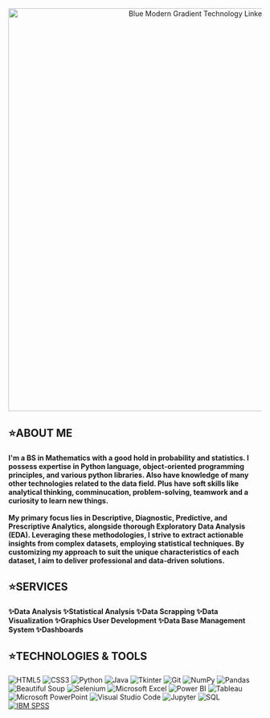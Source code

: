 <div align="center">
  <img src="https://github.com/ashwinx09/ashwinx09/assets/171764710/cc43c5dd-1e5a-489b-ae2e-00177680ce4e" alt="Blue Modern Gradient Technology LinkedIn Banner" width="800"/>
</div>

## ⭐️ABOUT ME 
<h4> I'm a BS in Mathematics with a good hold in probability and statistics. I possess expertise in Python language, object-oriented programming principles, and various python libraries. Also have knowledge of many other technologies related to the data field. Plus have soft skills like analytical thinking, comminucation, problem-solving, teamwork and a curiosity to learn new things.<br> <br>My primary focus lies in Descriptive, Diagnostic, Predictive, and Prescriptive Analytics, alongside thorough Exploratory Data Analysis (EDA). Leveraging these methodologies, I strive to extract actionable insights from complex datasets, employing statistical techniques. By customizing my approach to suit the unique characteristics of each dataset, I aim to deliver professional and data-driven solutions.</h4>

## ⭐️SERVICES
<h4>✨Data Analysis ✨Statistical Analysis ✨Data Scrapping ✨Data Visualization ✨Graphics User Development ✨Data Base Management System ✨Dashboards </h4>

## ⭐️TECHNOLOGIES & TOOLS
        
  ![HTML5](https://img.shields.io/badge/-HTML5-333333?style=for-the-badge&logo=html5)
  ![CSS3](https://img.shields.io/badge/-CSS3-333333?style=for-the-badge&logo=css3)
  ![Python](https://img.shields.io/badge/-Python-333333?style=for-the-badge&logo=python)
  ![Java](https://img.shields.io/badge/-Java-333333?style=for-the-badge&logo=java)
  ![Tkinter](https://img.shields.io/badge/-Tkinter-333333?style=for-the-badge&logo=python)
  ![Git](https://img.shields.io/badge/-Git-333333?style=for-the-badge&logo=git)
  ![NumPy](https://img.shields.io/badge/-NumPy-333333?style=for-the-badge&logo=numpy)
  ![Pandas](https://img.shields.io/badge/-Pandas-333333?style=for-the-badge&logo=pandas)
  ![Beautiful Soup](https://img.shields.io/badge/-Beautiful%20Soup-333333?style=for-the-badge&logo=beautiful-soup)
  ![Selenium](https://img.shields.io/badge/-Selenium-333333?style=for-the-badge&logo=selenium)
  ![Microsoft Excel](https://img.shields.io/badge/-Microsoft%20Excel-333333?style=for-the-badge&logo=microsoft-excel)
  ![Power BI](https://img.shields.io/badge/-Power%20BI-333333?style=for-the-badge&logo=power-bi)
  ![Tableau](https://img.shields.io/badge/-Tableau-333333?style=for-the-badge&logo=tableau)
  ![Microsoft PowerPoint](https://img.shields.io/badge/-Microsoft%20PowerPoint-333333?style=for-the-badge&logo=microsoft-powerpoint)
  ![Visual Studio Code](https://img.shields.io/badge/-Visual%20Studio%20Code-333333?style=for-the-badge&logo=visual-studio-code)
  ![Jupyter](https://img.shields.io/badge/-Jupyter-333333?style=for-the-badge&logo=jupyter)
  ![SQL](https://img.shields.io/badge/-SQL-333333?style=for-the-badge&logo=sql)
  [![IBM SPSS](https://img.shields.io/badge/-IBM%20SPSS-333333?style=for-the-badge&logo=ibm)](https://www.ibm.com/analytics/spss-statistics-software)
